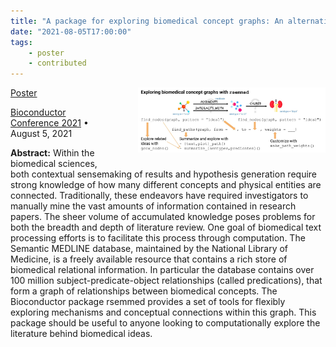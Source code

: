 ```yaml
---
title: "A package for exploring biomedical concept graphs: An alternative to manual literature review"
date: "2021-08-05T17:00:00"
tags:
    - poster
    - contributed
---
```


<img src="talks/2021_08_05_bioc.jpg" style="width: 300px; float: right; padding: 0px 0px 20px 40px;">

<span class="slides">[Poster](https://f1000research.com/posters/10-656)</span>

[Bioconductor Conference 2021](https://bioc2021.bioconductor.org/) • August 5, 2021

**Abstract:** Within the biomedical sciences, both contextual sensemaking of results and hypothesis generation require strong knowledge of how many different concepts and physical entities are connected. Traditionally, these endeavors have required investigators to manually mine the vast amounts of information contained in research papers. The sheer volume of accumulated knowledge poses problems for both the breadth and depth of literature review. One goal of biomedical text processing efforts is to facilitate this process through computation. The Semantic MEDLINE database, maintained by the National Library of Medicine, is a freely available resource that contains a rich store of biomedical relational information. In particular the database contains over 100 million subject-predicate-object relationships (called predications), that form a graph of relationships between biomedical concepts. The Bioconductor package rsemmed provides a set of tools for flexibly exploring mechanisms and conceptual connections within this graph. This package should be useful to anyone looking to computationally explore the literature behind biomedical ideas.

<style>
.content-meta { display: none;}
</style>
